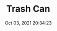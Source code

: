 ---
id: 112
title: Trash Can 
file-slug: trash-can
date: Oct 03, 2021 20:34:23
feature: false
category: icons
angle: dynamic
clay: https://3dicons.sgp1.cdn.digitaloceanspaces.com/v1/dynamic/clay/trash-can-dynamic-clay.png
gradient: https://3dicons.sgp1.cdn.digitaloceanspaces.com/v1/dynamic/gradient/trash-can-dynamic-gradient.png
color: https://3dicons.sgp1.cdn.digitaloceanspaces.com/v1/dynamic/color/trash-can-dynamic-color.png
premium: https://3dicons.sgp1.cdn.digitaloceanspaces.com/v1/dynamic/premium/trash-can-dynamic-premium.png
---